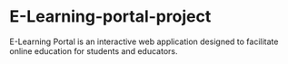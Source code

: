 # E-Learning-portal-project
E-Learning Portal is an interactive web  application designed to facilitate online  education for students and educators.
